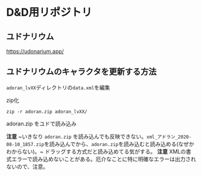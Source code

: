 # D&D用リポジトリ

## ユドナリウム

https://udonarium.app/

## ユドナリウムのキャラクタを更新する方法

`adoran_lvXX`ディレクトリの`data.xml`を編集

zip化

```
zip -r adoran.zip adoran_lvXX/
```

adoran.zip をユドで読み込み

**注意** ~いきなり `adoran.zip` を読み込んでも反映できない。`xml_アドラン_2020-08-10_1857.zip`を読み込んでから、`adoran.zip`を読み込むと読み込める(なぜかわからない)。~ ドラッグする方式だと読み込めてる気がする。
**注意** XMLの書式エラーで読み込めないことがある。厄介なことに特に明確なエラーは出力されないので、注意。

